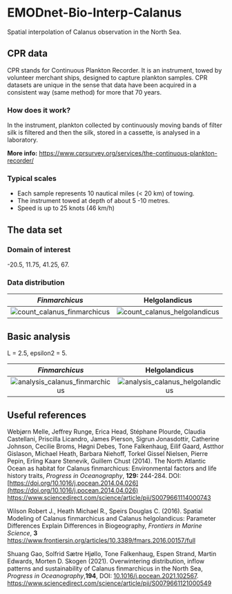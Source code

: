 # EMODnet-Bio-Interp-Calanus
Spatial interpolation of Calanus observation in the North Sea.

## CPR data

CPR stands for Continuous Plankton Recorder. It is an instrument, towed by volunteer
merchant ships, designed to capture plankton samples. CPR datasets are unique
in the sense that data have been acquired in a consistent way (same method)
for more that 70 years.

### How does it work?

In the instrument, plankton collected by continuously moving bands of filter silk
is filtered and then the silk, stored in a cassette, is analysed in a laboratory.

__More info:__ https://www.cprsurvey.org/services/the-continuous-plankton-recorder/

### Typical scales

- Each sample represents 10 nautical miles (< 20 km) of towing.
- The instrument towed at depth of about 5 -10 metres.
- Speed is up to 25 knots (46 km/h)

## The data set

### Domain of interest

-20.5, 11.75, 41.25, 67.

### Data distribution

_Finmarchicus_             |  Helgolandicus
:-------------------------:|:-------------------------:
![count_calanus_finmarchicus](https://user-images.githubusercontent.com/11868914/151570410-7dad2e00-ef08-452a-9076-8ebd9cadfc36.jpg) | ![count_calanus_helgolandicus](https://user-images.githubusercontent.com/11868914/151571375-6a2ef5c4-cf55-47f4-933c-f83be5fb5aec.jpg)

## Basic analysis

L = 2.5, epsilon2 = 5.

_Finmarchicus_             |  Helgolandicus
:-------------------------:|:-------------------------:
![analysis_calanus_finmarchicus](https://user-images.githubusercontent.com/11868914/151572917-f1df7bee-382d-4d88-85f4-ea204ceba5a7.jpg) | ![analysis_calanus_helgolandicus](https://user-images.githubusercontent.com/11868914/151572924-14459d9f-e999-49b4-9ab9-dfa4674a8f27.jpg)

## Useful references

Webjørn Melle, Jeffrey Runge, Erica Head, Stéphane Plourde, Claudia Castellani, Priscilla Licandro, James Pierson, Sigrun Jonasdottir, Catherine Johnson, Cecilie Broms, Høgni Debes, Tone Falkenhaug, Eilif Gaard, Astthor Gislason, Michael Heath, Barbara Niehoff, Torkel Gissel Nielsen, Pierre Pepin, Erling Kaare Stenevik, Guillem Chust (2014). The North Atlantic Ocean as habitat for Calanus finmarchicus: Environmental factors and life history traits,
_Progress in Oceanography_, **129:** 244-284. DOI: [https://doi.org/10.1016/j.pocean.2014.04.026](https://doi.org/10.1016/j.pocean.2014.04.026)
https://www.sciencedirect.com/science/article/pii/S0079661114000743

Wilson Robert J., Heath Michael R., Speirs Douglas C. (2016). Spatial Modeling of Calanus finmarchicus and Calanus helgolandicus: Parameter Differences Explain Differences in Biogeography, _Frontiers in Marine Science_, **3**                
https://www.frontiersin.org/articles/10.3389/fmars.2016.00157/full

Shuang Gao, Solfrid Sætre Hjøllo, Tone Falkenhaug, Espen Strand, Martin Edwards, Morten D. Skogen (2021). Overwintering distribution, inflow patterns and sustainability of Calanus finmarchicus in the North Sea, _Progress in Oceanography_,**194**, DOI: [10.1016/j.pocean.2021.102567](https://doi.org/10.1016/j.pocean.2021.102567).        
https://www.sciencedirect.com/science/article/pii/S0079661121000549
